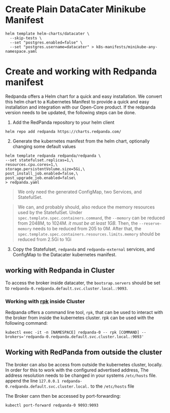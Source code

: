 # Create Plain DataCater Minikube Manifest

```shell
helm template helm-charts/datacater \
  --skip-tests \
  --set "postgres.enabled=false" \
  --set "postgres.username=datacater" > k8s-manifests/minikube-any-namespace.yaml
```

# Create and working with Redpanda manifest
Redpanda offers a Helm chart for a quick and easy installation.
We convert this helm chart to a Kubernetes Manifest to provide a quick and easy 
installation and integration with our Open-Core product.
If the redpanda version needs to be updated, the following steps can be done.

1. Add the RedPanda repository to your helm client
```
helm repo add redpanda https://charts.redpanda.com/
```

2. Generate the kubernetes manifest from the helm chart, optionally changing some default values
```
helm template redpanda redpanda/redpanda \
--set statefulset.replicas=1,\
resources.cpu.cores=1,\
storage.persistentVolume.size=5Gi,\
post_install_job.enabled=false,\
post_upgrade_job.enabled=false\
> redpanda.yaml
```
>We only need the generated ConfigMap, two Services, and StatefulSet.

>We can, and probably should, also reduce the memory resources used by the StatefulSet.
>Under `spec.template.spec.containers.command`, the `--memory` can be reduced from 2048M, to 1024M. *it must be at least 1GB.*
>Then, the `--reserve-memory` needs to be reduced from 205 to 0M.
>After that, the `spec.template.spec.containers.resources.limits.memory` should be reduced from 2.5Gi to 1Gi

3. Copy the Statefulset, `redpanda` and `redpanda-external` services, and ConfigMap to the Datacater kubernetes manifest.

## working with Redpanda in Cluster
To access the broker inside datacater, the `bootsrap.servers` 
should be set to `redpanda-0.redpanda.default.svc.cluster.local.:9093`.

### Working with [rpk](https://docs.redpanda.com/docs/platform/reference/rpk/) inside Cluster
Redpanda offers a command line tool, `rpk`, that can be used to interact with the broker 
from inside the kubernetes cluster. rpk can be used with the following command:
```
kubectl exec -it -n [NAMESPACE] redpanda-0 -- rpk [COMMAND] --brokers='redpanda-0.redpanda.default.svc.cluster.local.:9093'
```

## Working with RedPanda from outside the cluster
The broker can also be access from outside the kubernetes cluster, locally. 
In order for this to work with the configured advertised address, 
The address resolution needs to be changed in your systems `/etc/hosts` file.
append the line `127.0.0.1 redpanda-0.redpanda.default.svc.cluster.local.` to the `/etc/hosts` file

The Broker cann then be accessed by port-forwarding:
```
kubectl port-forward redpanda-0 9093:9093
```

